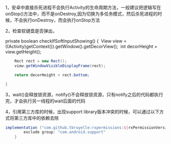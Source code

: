1，安卓中直接杀死进程不会执行Activity的生命周期方法，一般建议把逻辑写在onStop()方法中，而不是onDestroy,因为切换为多任务模式，然后杀死进程的时候，不会执行onDestroy，而会执行onStop方法

2，检查软键盘是否弹出，

private boolean checkIfSoftInputShowing() {
​        View view = ((Activity)getContext()).getWindow().getDecorView();
​        int decorHeight = view.getHeight();

```java
    Rect rect = new Rect();
    view.getWindowVisibleDisplayFrame(rect);

    return decorHeight > rect.bottom;

}
```
3，wait()会释放锁资源，notify()不会释放锁资源，只有notify之后的代码都执行完，才会执行另一线程的wait后面的代码

4，引用第三方库的时候，出现support library版本冲突的时候，可以通过以下方式将第三方库中的依赖去除

```groovy
implementation ("com.github.tbruyelle:rxpermissions:${rxPermissionVersion}"){
        exclude group: "com.android.support"
    }
```

